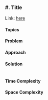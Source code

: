 ### #. Title

Link: [here]()

#### Topics

#### Problem

#### Approach

#### Solution
```

```

#### Time Complexity

#### Space Complexity

